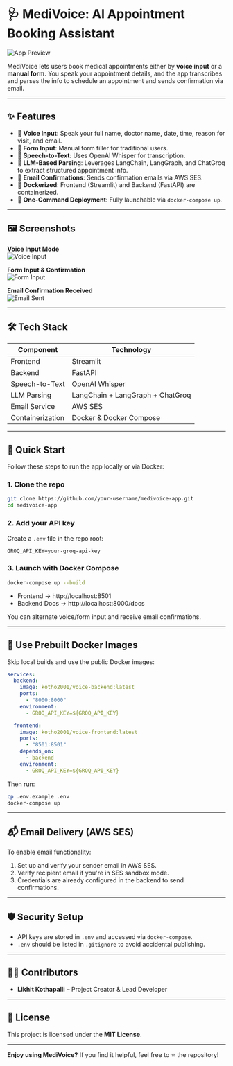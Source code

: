 # 🩺 MediVoice: AI Appointment Booking Assistant

![App Preview](./screenshots/voice_input.png)

MediVoice lets users book medical appointments either by **voice input** or a **manual form**. You speak your appointment details, and the app transcribes and parses the info to schedule an appointment and sends confirmation via email.

---

## ✨ Features

- 🎤 **Voice Input**: Speak your full name, doctor name, date, time, reason for visit, and email.
- 📝 **Form Input**: Manual form filler for traditional users.
- 🤖 **Speech-to-Text**: Uses OpenAI Whisper for transcription.
- 🧠 **LLM-Based Parsing**: Leverages LangChain, LangGraph, and ChatGroq to extract structured appointment info.
- 📧 **Email Confirmations**: Sends confirmation emails via AWS SES.
- 🐳 **Dockerized**: Frontend (Streamlit) and Backend (FastAPI) are containerized.
- 🚀 **One-Command Deployment**: Fully launchable via `docker-compose up`.

---

## 🖼️ Screenshots

**Voice Input Mode**  
![Voice Input](./screenshots/voice_input.png)

**Form Input & Confirmation**  
![Form Input](./screenshots/form_booking.png)

**Email Confirmation Received**  
![Email Sent](./screenshots/email.png)

---

## 🛠️ Tech Stack

| Component      | Technology |
|----------------|------------|
| Frontend       | Streamlit  |
| Backend        | FastAPI    |
| Speech-to-Text | OpenAI Whisper |
| LLM Parsing    | LangChain + LangGraph + ChatGroq |
| Email Service  | AWS SES    |
| Containerization | Docker & Docker Compose |

---

## 🚀 Quick Start

Follow these steps to run the app locally or via Docker:

### 1. Clone the repo

```bash
git clone https://github.com/your-username/medivoice-app.git
cd medivoice-app
```

### 2. Add your API key

Create a `.env` file in the repo root:

```env
GROQ_API_KEY=your-groq-api-key
```

### 3. Launch with Docker Compose

```bash
docker-compose up --build
```

- Frontend → http://localhost:8501  
- Backend Docs → http://localhost:8000/docs

You can alternate voice/form input and receive email confirmations.

---

## 🐳 Use Prebuilt Docker Images

Skip local builds and use the public Docker images:

```yaml
services:
  backend:
    image: kotho2001/voice-backend:latest
    ports:
      - "8000:8000"
    environment:
      - GROQ_API_KEY=${GROQ_API_KEY}

  frontend:
    image: kotho2001/voice-frontend:latest
    ports:
      - "8501:8501"
    depends_on:
      - backend
    environment:
      - GROQ_API_KEY=${GROQ_API_KEY}
```

Then run:

```bash
cp .env.example .env
docker-compose up
```

---

## 📬 Email Delivery (AWS SES)

To enable email functionality:

1. Set up and verify your sender email in AWS SES.
2. Verify recipient email if you're in SES sandbox mode.
3. Credentials are already configured in the backend to send confirmations.

---

## 🛡️ Security Setup

- API keys are stored in `.env` and accessed via `docker-compose`.
- `.env` should be listed in `.gitignore` to avoid accidental publishing.

---

## 🧑‍💻 Contributors

- **Likhit Kothapalli** – Project Creator & Lead Developer

---

## 📄 License

This project is licensed under the **MIT License**.

---

**Enjoy using MediVoice?** If you find it helpful, feel free to ⭐ the repository!
